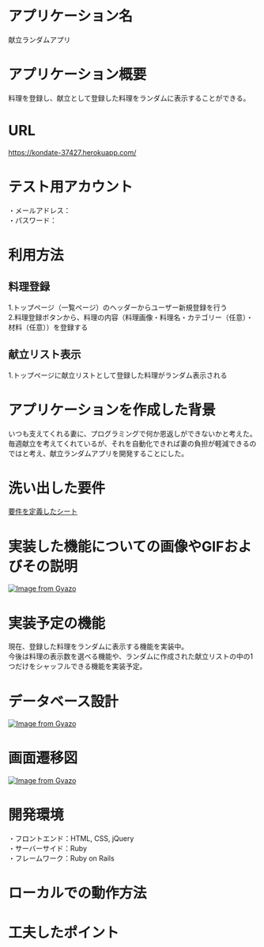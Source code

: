 # アプリケーション名
献立ランダムアプリ

# アプリケーション概要
料理を登録し、献立として登録した料理をランダムに表示することができる。
# URL
https://kondate-37427.herokuapp.com/  
# テスト用アカウント
・メールアドレス：  
・パスワード：
# 利用方法
## 料理登録
1.トップページ（一覧ページ）のヘッダーからユーザー新規登録を行う  
2.料理登録ボタンから、料理の内容（料理画像・料理名・カテゴリー（任意）・材料（任意））を登録する
## 献立リスト表示
1.トップページに献立リストとして登録した料理がランダム表示される
# アプリケーションを作成した背景
いつも支えてくれる妻に、プログラミングで何か恩返しができないかと考えた。毎週献立を考えてくれているが、それを自動化できれば妻の負担が軽減できるのではと考え、献立ランダムアプリを開発することにした。
# 洗い出した要件
[要件を定義したシート](https://docs.google.com/spreadsheets/d/1UR9DD2WO1-waoPM30F4Ey6nfHtSKaI3y_M5lSEKrWBY/edit#gid=982722306)
# 実装した機能についての画像やGIFおよびその説明
[![Image from Gyazo](https://i.gyazo.com/5ea04994b7d5b43e48c721557a0c47b6.gif)](https://gyazo.com/5ea04994b7d5b43e48c721557a0c47b6)
# 実装予定の機能
現在、登録した料理をランダムに表示する機能を実装中。  
今後は料理の表示数を選べる機能や、ランダムに作成された献立リストの中の1つだけをシャッフルできる機能を実装予定。
# データベース設計
[![Image from Gyazo](https://i.gyazo.com/36b4ab330c9f1c9d48fddd77d7352cda.png)](https://gyazo.com/36b4ab330c9f1c9d48fddd77d7352cda)
# 画面遷移図
[![Image from Gyazo](https://i.gyazo.com/b5871a41d25044054376e111c0c67040.png)](https://gyazo.com/b5871a41d25044054376e111c0c67040)
# 開発環境
・フロントエンド：HTML, CSS, jQuery  
・サーバーサイド：Ruby  
・フレームワーク：Ruby on Rails  
# ローカルでの動作方法
# 工夫したポイント